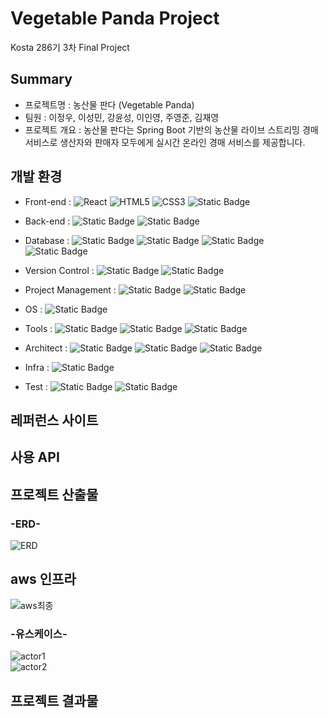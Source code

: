 # Vegetable Panda Project
Kosta 286기 3차 Final Project  

## Summary
- 프로젝트명 : 농산물 판다 (Vegetable Panda)  
- 팀원 : 이정우, 이성민, 강윤성, 이인영, 주영준, 김재영  
- 프로젝트 개요 : 농산물 판다는 Spring Boot 기반의 농산물 라이브 스트리밍 경매 서비스로 생산자와 판매자 모두에게 실시간 온라인 경매 서비스를 제공합니다.   

## 개발 환경  
- Front-end :
![React](https://img.shields.io/badge/react-black?style=for-the-badge&logo=react&logoColor=%2361DAFB)
![HTML5](https://img.shields.io/badge/html5-%23E34F26?style=for-the-badge&logo=html5&logoColor=white)
![CSS3](https://img.shields.io/badge/css3-%231572B6?style=for-the-badge&logo=css3)
![Static Badge](https://img.shields.io/badge/IVS-%23ec7211?style=for-the-badge&logoColor=white)

- Back-end :
![Static Badge](https://img.shields.io/badge/springboot-6DB33F?style=for-the-badge&logo=springboot&color=white)
![Static Badge](https://img.shields.io/badge/flask-%23000000?style=for-the-badge&logo=flask&logoColor=white)
- Database :
![Static Badge](https://img.shields.io/badge/mysql-%234479A1?style=for-the-badge&logo=mysql&logoColor=white)
![Static Badge](https://img.shields.io/badge/s3-%23569A31?style=for-the-badge&logo=amazons3&logoColor=white)
![Static Badge](https://img.shields.io/badge/rds-%23527FFF?style=for-the-badge&logo=amazonrds&logoColor=white)
![Static Badge](https://img.shields.io/badge/redis-%23d82a20?style=for-the-badge)

- Version Control :
![Static Badge](https://img.shields.io/badge/git-%23F05032?style=for-the-badge&logo=git&logoColor=white)
![Static Badge](https://img.shields.io/badge/github-%23181717?style=for-the-badge&logo=github)

- Project Management :
![Static Badge](https://img.shields.io/badge/jira-%230052CC?style=for-the-badge&logo=jira)
![Static Badge](https://img.shields.io/badge/notion-%23000000?style=for-the-badge&logo=notion)

- OS :
![Static Badge](https://img.shields.io/badge/window11-blue?style=for-the-badge)

- Tools :
![Static Badge](https://img.shields.io/badge/intellij-%23000000?style=for-the-badge&logo=intellijidea)
![Static Badge](https://img.shields.io/badge/VSCode-%232F80ED?style=for-the-badge)
![Static Badge](https://img.shields.io/badge/spyder-%238C0000?style=for-the-badge&logo=spyderide)

- Architect :
![Static Badge](https://img.shields.io/badge/ERDCLOUD-black?style=for-the-badge&logo=icloud&logoColor=white)
![Static Badge](https://img.shields.io/badge/DrawIO-%23F08705?style=for-the-badge&logo=diagramsdotnet&logoColor=white)
![Static Badge](https://img.shields.io/badge/figma-%23F24E1E?style=for-the-badge&logo=figma&logoColor=white)

- Infra :
![Static Badge](https://img.shields.io/badge/AWS-%23232F3E?style=for-the-badge&logo=amazonwebservices&logoColor=white)

- Test :
![Static Badge](https://img.shields.io/badge/postman-%23FF6C37?style=for-the-badge&logo=postman&logoColor=white)
![Static Badge](https://img.shields.io/badge/junit5-%2325A162?style=for-the-badge&logo=junit5&logoColor=white)

## 레퍼런스 사이트  

## 사용 API  

## 프로젝트 산출물
### -ERD-  
![ERD](https://github.com/user-attachments/assets/5fbab0ff-a8ad-4655-b5a2-a282f4eb2309) 

## aws 인프라
![aws최종](https://github.com/user-attachments/assets/74297328-f392-404e-9cce-0514579263c3)


### -유스케이스-  
![actor1](https://github.com/user-attachments/assets/60c5da99-bb22-4296-a23a-6fe5941bc852)  
![actor2](https://github.com/user-attachments/assets/02b8d4e6-9a48-494a-a5fd-475624278f49)  



## 프로젝트 결과물  
